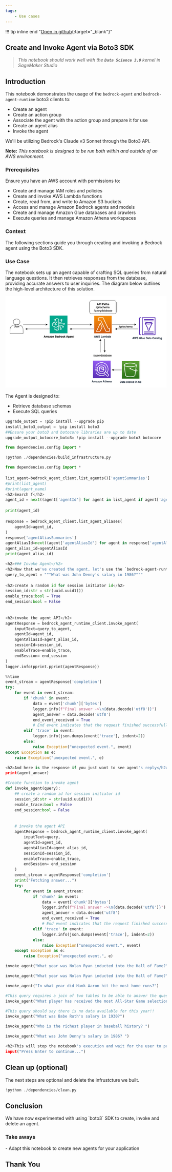 ```yaml
---
tags:
    - Use cases
---
```


!!! tip inline end "[Open in github](https://github.com/aws-samples/amazon-bedrock-samples/tree/main/bedrock-agents/use-case-examples/text-2-sql-agent/create_and_invoke_sql_agent.ipynb){:target="_blank"}"

<h2>Create and Invoke Agent via Boto3 SDK</h2>

> *This notebook should work well with the **`Data Science 3.0`** kernel in SageMaker Studio*

<h2>Introduction</h2>

This notebook demonstrates the usage of the `bedrock-agent` and `bedrock-agent-runtime` boto3 clients to:
- Create an agent
- Create an action group
- Associate the agent with the action group and prepare it for use
- Create an agent alias
- Invoke the agent

We'll be utilizing Bedrock's Claude v3 Sonnet through the Boto3 API.

**Note:** *This notebook is designed to be run both within and outside of an AWS environment.*

<h3>Prerequisites</h3>

Ensure you have an AWS account with permissions to:
- Create and manage IAM roles and policies
- Create and invoke AWS Lambda functions
- Create, read from, and write to Amazon S3 buckets
- Access and manage Amazon Bedrock agents and models
- Create and manage Amazon Glue databases and crawlers
- Execute queries and manage Amazon Athena workspaces

<h3>Context</h3>

The following sections guide you through creating and invoking a Bedrock agent using the Boto3 SDK.

<h3>Use Case</h3>

The notebook sets up an agent capable of crafting SQL queries from natural language questions. It then retrieves responses from the database, providing accurate answers to user inquiries. The diagram below outlines the high-level architecture of this solution.

![sequence-flow-agent](images/text-to-sql-architecture-Athena.png)

The Agent is designed to:
- Retrieve database schemas
- Execute SQL queries



```python
upgrade_output = !pip install --upgrade pip
install_boto3_output = !pip install boto3
##Ensure your boto3 and botocore libraries are up to date
upgrade_output_botocore_boto3= !pip install --upgrade boto3 botocore 
```


```python
from dependencies.config import *
```


```python
!python ./dependencies/build_infrastructure.py
```


```python
from dependencies.config import *

list_agent=bedrock_agent_client.list_agents()['agentSummaries']
#print(list_agent)
#print(agent_name)
<h2>Search f</h2>
agent_id = next((agent['agentId'] for agent in list_agent if agent['agentName'] == agent_name), None)

print(agent_id)

response = bedrock_agent_client.list_agent_aliases(
    agentId=agent_id,
)
response['agentAliasSummaries']
agentAliasId=next((agent['agentAliasId'] for agent in response['agentAliasSummaries'] if agent['agentAliasName'] == agent_alias_name), None)
agent_alias_id=agentAliasId
print(agent_alias_id)
```


```python
<h2>### Invoke Agent</h2>
<h2>Now that we've created the agent, let's use the `bedrock-agent-runtime` client to invoke this agent and perform some tasks.</h2>
query_to_agent = """What was John Denny's salary in 1986?"""

<h2>create a random id for session initiator id</h2>
session_id:str = str(uuid.uuid1())
enable_trace:bool = True
end_session:bool = False


<h2>invoke the agent API</h2>
agentResponse = bedrock_agent_runtime_client.invoke_agent(
    inputText=query_to_agent,
    agentId=agent_id,
    agentAliasId=agent_alias_id, 
    sessionId=session_id,
    enableTrace=enable_trace, 
    endSession= end_session
)
logger.info(pprint.pprint(agentResponse))
```


```python
%%time
event_stream = agentResponse['completion']
try:
    for event in event_stream:        
        if 'chunk' in event:
            data = event['chunk']['bytes']
            logger.info(f"Final answer ->\n{data.decode('utf8')}")
            agent_answer = data.decode('utf8')
            end_event_received = True
            # End event indicates that the request finished successfully
        elif 'trace' in event:
            logger.info(json.dumps(event['trace'], indent=2))
        else:
            raise Exception("unexpected event.", event)
except Exception as e:
    raise Exception("unexpected event.", e)
```


```python
<h2>And here is the response if you just want to see agent's reply</h2>
print(agent_answer)
```


```python
#Create function to invoke agent
def invoke_agent(query):
    ## create a random id for session initiator id
    session_id:str = str(uuid.uuid1())
    enable_trace:bool = False
    end_session:bool = False
 

    # invoke the agent API
    agentResponse = bedrock_agent_runtime_client.invoke_agent(
        inputText=query,
        agentId=agent_id,
        agentAliasId=agent_alias_id, 
        sessionId=session_id,
        enableTrace=enable_trace, 
        endSession= end_session
    )
    event_stream = agentResponse['completion']
    print("Fetching answer...")
    try:
        for event in event_stream:        
            if 'chunk' in event:
                data = event['chunk']['bytes']
                logger.info(f"Final answer ->\n{data.decode('utf8')}")
                agent_answer = data.decode('utf8')
                end_event_received = True
                # End event indicates that the request finished successfully
            elif 'trace' in event:
                logger.info(json.dumps(event['trace'], indent=2))
            else:
                raise Exception("unexpected event.", event)
    except Exception as e:
        raise Exception("unexpected event.", e)


```


```python
invoke_agent("What year was Nolan Ryan inducted into the Hall of Fame?")
```


```python
invoke_agent("What year was Nolan Ryan inducted into the Hall of Fame?")

```


```python
invoke_agent("In what year did Hank Aaron hit the most home runs?")

```


```python
#This query requires a join of two tables to be able to answer the question
invoke_agent("What player has received the most All-Star Game selections?")
```


```python
#This query should say there is no data available for this year!!
invoke_agent("What was Babe Ruth's salary in 1930?")

```


```python
invoke_agent("Who is the richest player in baseball history? ")

```


```python
invoke_agent("What was John Denny's salary in 1986? ")

```


```python
<h2>This will stop the notebook's execution and wait for the user to press Enter</h2>
input("Press Enter to continue...")

```

<h2>Clean up (optional)</h2>

The next steps are optional and delete the infrustcture we built. 




```python
!python ./dependencies/clean.py
```


<h2>Conclusion</h2>
We have now experimented with using `boto3` SDK to create, invoke and delete an agent.

<h3>Take aways</h3>
- Adapt this notebook to create new agents for your application

<h2>Thank You</h2>
